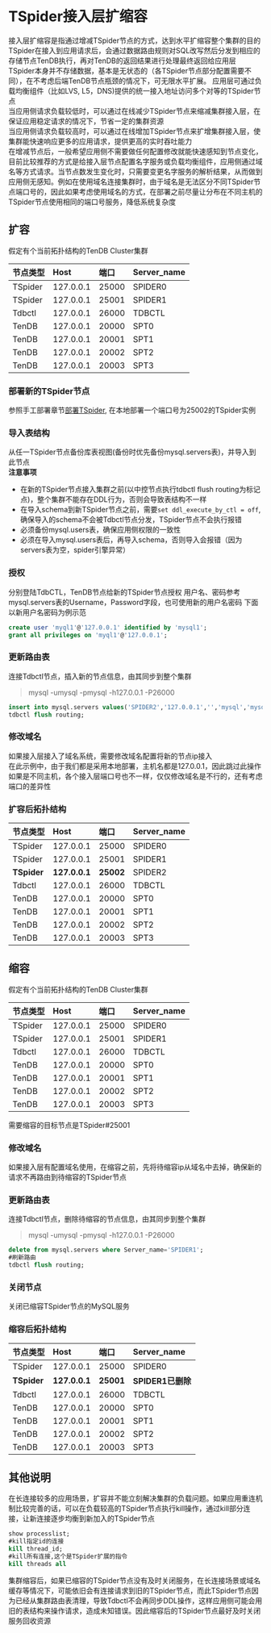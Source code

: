 # TSpider接入层扩缩容
接入层扩缩容是指通过增减TSpider节点的方式，达到水平扩缩容整个集群的目的  
TSpider在接入到应用请求后，会通过数据路由规则对SQL改写然后分发到相应的存储节点TenDB执行，再对TenDB的返回结果进行处理最终返回给应用层  
TSpider本身并不存储数据，基本是无状态的（各TSpider节点部分配置需要不同），在不考虑后端TenDB节点瓶颈的情况下，可无限水平扩展。 应用层可通过负载均衡组件（比如LVS, L5，DNS)提供的统一接入地址访问多个对等的TSpider节点  
当应用侧请求负载较低时，可以通过在线减少TSpider节点来缩减集群接入层，在保证应用稳定请求的情况下，节省一定的集群资源  
当应用侧请求负载较高时，可以通过在线增加TSpider节点来扩增集群接入层，使集群能快速响应更多的应用请求，提供更高的实时吞吐能力  
在增减节点后，一般希望应用侧不需要做任何配置修改就能快速感知到节点变化，目前比较推荐的方式是给接入层节点配置名字服务或负载均衡组件，应用侧通过域名等方式请求。当节点数发生变化时，只需要变更名字服务的解析结果，从而做到应用侧无感知。例如在使用域名连接集群时，由于域名是无法区分不同TSpider节点端口号的，因此如果考虑使用域名的方式，在部署之前尽量让分布在不同主机的TSpider节点使用相同的端口号服务，降低系统复杂度

## 扩容

<a id="jump1"></a>


假定有个当前拓扑结构的TenDB Cluster集群  

| 节点类型 | 	Host|端口|Server_name|
| :--- | :----|:----|:----|
|TSpider|127.0.0.1|25000|SPIDER0|
|TSpider|127.0.0.1|25001|SPIDER1|
|Tdbctl|127.0.0.1|26000|TDBCTL|
|TenDB|127.0.0.1|20000|SPT0|
|TenDB|127.0.0.1|20001|SPT1|
|TenDB|127.0.0.1|20002|SPT2|
|TenDB|127.0.0.1|20003|SPT3|

### 部署新的TSpider节点  

参照手工部署章节[部署TSpider](manual-install.md/#jump2), 在本地部署一个端口号为25002的TSpider实例

### 导入表结构
从任一TSpider节点备份库表视图(备份时优先备份mysql.servers表)，并导入到此节点  
__注意事项__
- 在新的TSpider节点接入集群之前(以中控节点执行tdbctl flush routing为标记点)，整个集群不能存在DDL行为，否则会导致表结构不一样
- 在导入schema到新TSpider节点之前，需要```set ddl_execute_by_ctl = off```, 确保导入的schema不会被Tdbctl节点分发，TSpider节点不会执行报错 
- 必须备份mysql.users表，确保应用侧权限的一致性
- 必须在导入mysql.users表后，再导入schema，否则导入会报错（因为servers表为空，spider引擎异常）

### 授权
分别登陆TdbCTL，TenDB节点给新的TSpider节点授权
用户名、密码参考mysql.servers表的Username，Password字段，也可使用新的用户名密码
下面以新用户名密码为例示范
```sql
create user 'myql1'@'127.0.0.1' identified by 'mysql1';
grant all privileges on 'myql1'@'127.0.0.1';
```

### 更新路由表  
连接Tdbctl节点，插入新的节点信息，由其同步到整个集群
> mysql -umysql -pmysql -h127.0.0.1 -P26000
```sql
insert into mysql.servers values('SPIDER2','127.0.0.1','','mysql','mysql',25002,'','SPIDER','');
tdbctl flush routing;
```

### 修改域名
如果接入层接入了域名系统，需要修改域名配置将新的节点ip接入  
在此示例中，由于我们都是采用本地部署，主机名都是127.0.0.1，因此跳过此操作  
如果是不同主机，各个接入层端口号也不一样，仅仅修改域名是不行的，还有考虑端口的差异性

### 扩容后拓扑结构
| 节点类型 | 	Host|端口|Server_name|
| :--- | :----|:----|:----|
|TSpider|127.0.0.1|25000|SPIDER0|
|TSpider|127.0.0.1|25001|SPIDER1|
|__TSpider__|__127.0.0.1__|__25002__|SPIDER2|
|Tdbctl|127.0.0.1|26000|TDBCTL|
|TenDB|127.0.0.1|20000|SPT0|
|TenDB|127.0.0.1|20001|SPT1|
|TenDB|127.0.0.1|20002|SPT2|
|TenDB|127.0.0.1|20003|SPT3|

## 缩容
假定有个当前拓扑结构的TenDB Cluster集群  

| 节点类型 | 	Host|端口|Server_name|
| :--- | :----|:----|:----|
|TSpider|127.0.0.1|25000|SPIDER0|
|TSpider|127.0.0.1|25001|SPIDER1|
|Tdbctl|127.0.0.1|26000|TDBCTL|
|TenDB|127.0.0.1|20000|SPT0|
|TenDB|127.0.0.1|20001|SPT1|
|TenDB|127.0.0.1|20002|SPT2|
|TenDB|127.0.0.1|20003|SPT3|
需要缩容的目标节点是TSpider#25001

### 修改域名
如果接入层有配置域名使用，在缩容之前，先将待缩容ip从域名中去掉，确保新的请求不再路由到待缩容的TSpider节点

### 更新路由表
连接Tdbctl节点，删除待缩容的节点信息，由其同步到整个集群
> mysql -umysql -pmysql -h127.0.0.1 -P26000  
```sql
delete from mysql.servers where Server_name='SPIDER1';
#刷新路由
tdbctl flush routing;
```

### 关闭节点
关闭已缩容TSpider节点的MySQL服务  

### 缩容后拓扑结构

| 节点类型 | 	Host|端口|Server_name|
| :--- | :----|:----|:----|
|TSpider|127.0.0.1|25000|SPIDER0|
|__TSpider__|__127.0.0.1__|__25001__|__SPIDER1已删除__|
|Tdbctl|127.0.0.1|26000|TDBCTL|
|TenDB|127.0.0.1|20000|SPT0|
|TenDB|127.0.0.1|20001|SPT1|
|TenDB|127.0.0.1|20002|SPT2|
|TenDB|127.0.0.1|20003|SPT3|

## 其他说明
在长连接较多的应用场景，扩容并不能立刻解决集群的负载问题。如果应用重连机制比较完善的话，可以在负载较高的TSpider节点执行kill操作，通过kill部分连接，让新连接逐步均衡到新加入的TSpider节点
```sql
show processlist;
#kill指定id的连接
kill thread_id;
#kill所有连接,这个是TSpider扩展的指令
kill threads all
```

集群缩容后，如果已缩容的TSpider节点没有及时关闭服务，在长连接场景或域名缓存等情况下，可能依旧会有连接请求到旧的TSpider节点，而此TSpider节点因为已经从集群路由表清理，导致Tdbctl不会再同步DDL操作，这样应用侧可能会用旧的表结构来操作请求，造成未知错误。因此缩容后的TSpider节点最好及时关闭服务回收资源